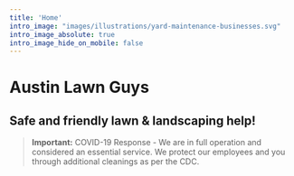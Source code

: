 ```yaml
---
title: 'Home'
intro_image: "images/illustrations/yard-maintenance-businesses.svg"
intro_image_absolute: true
intro_image_hide_on_mobile: false
---
```


# Austin Lawn Guys
## Safe and friendly lawn & landscaping help!
> **Important:** COVID-19 Response - We are in full operation and considered an essential service. We protect our employees and you through additional cleanings as per the CDC.
